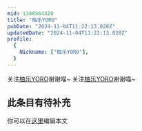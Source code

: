 ```yaml
---
mid: 1380564420
title: "柚乐YORO"
pubDate: "2024-11-04T11:22:13.028Z"
updatedDate: "2024-11-04T11:22:13.028Z"
profile:
  {
    Nickname: ["柚乐YORO"],
  }
---
```


关注[柚乐YORO](https://space.bilibili.com/1380564420)谢谢喵~ 关注[柚乐YORO](https://space.bilibili.com/1380564420)谢谢喵~

## 此条目有待补充
你可以在[这里](https://github.com/Yuhanawa/VTuber.ICU-Content/edit/master/v/柚乐YORO/index.md)编辑本文
